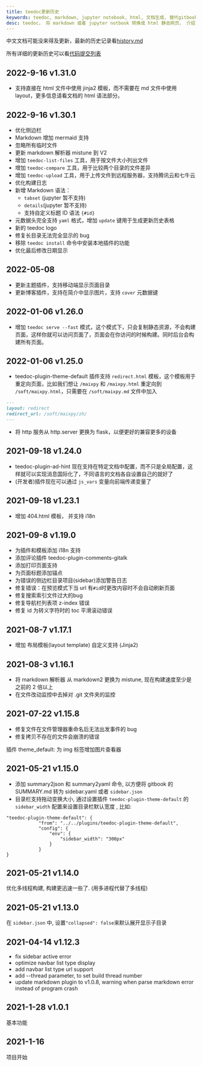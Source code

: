```yaml
---
title: teedoc更新历史
keywords: teedoc, markdown, jupyter notebook, html, 文档生成, 替代gitbook, 网站生成, 静态网站, 写文档, 更新历史
desc: teedoc， 将 markdown 或者 jupyter notbook 转换成 html 静态网页， 介绍了 teedoc 的更新历史
---
```


中文文档可能没来得及更新，最新的历史记录看[history.md](https://github.com/teedoc/teedoc/blob/main/history.md)

所有详细的更新历史可以看[代码提交列表](https://github.com/teedoc/teedoc/commits/main)

## 2022-9-16 v1.31.0

* 支持直接在 html 文件中使用 jinja2 模板，而不需要在 md 文件中使用 layout，更多信息请看文档的 html 语法部分。

## 2022-9-16 v1.30.1

* 优化侧边栏
* Markdown 增加 mermaid 支持
* 忽略所有临时文件
* 更新 markdown 解析器 mistune 到 V2
* 增加 `teedoc-list-files` 工具，用于按文件大小列出文件
* 增加 `teedoc-compare` 工具，用于比较两个目录的文件差异
* 增加 `teedoc-upload` 工具，用于上传文件到远程服务器，支持腾讯云和七牛云
* 优化构建日志
* 新增 Markdown 语法：
  * `tabset` (jupyter 暂不支持)
  * `details`(jupyter 暂不支持)
  * 支持自定义标题 ID 语法 `{#id}`
* 元数据头完全支持 `yaml` 格式，增加 `update` 键用于生成更新历史表格
* 新的 teedoc logo
* 修复长目录无法完全显示的 bug
* 移除 `teedoc install` 命令中安装本地插件的功能
* 优化最后修改日期显示

## 2022-05-08

* 更新主题插件，支持移动端显示页面目录
* 更新博客插件，支持在简介中显示图片，支持 `cover` 元数据键


## 2022-01-06 v1.26.0

* 增加 `teedoc serve --fast` 模式，这个模式下，只会复制静态资源，不会构建页面，这样你就可以访问页面了，页面会在你访问的时候构建。同时后台会构建所有页面。

## 2022-01-06 v1.25.0

* teedoc-plugin-theme-default 插件支持 `redirect.html` 模板，这个模板用于重定向页面，比如我们想让 `/maixpy` 和 `/maixpy.html` 重定向到 `/soft/maixpy.html`，只需要在 `/soft/maixpy.md` 文件中加入

```markdown
---
layout: redirect
redirect_url: /soft/maixpy/zh/
---
```

* 将 http 服务从 http.server 更换为 flask，以便更好的兼容更多的设备


## 2021-09-18 v1.24.0

* teedoc-plugin-ad-hint 现在支持在特定文档中配置，而不只是全局配置，这样就可以实现消息国际化了，不同语言的文档各自设置自己的就好了
* (开发者)插件现在可以通过 `js_vars` 变量向前端传递变量了

## 2021-09-18 v1.23.1

* 增加 404.html 模板， 并支持 i18n

## 2021-09-8 v1.19.0

* 为插件和模板添加 i18n 支持
* 添加评论插件 teedoc-plugin-comments-gitalk
* 添加打印页面支持
* 为页面标题添加锚点
* 为错误的侧边栏目录项目(sidebar)添加警告日志
* 修复错误：在预览模式下当 url 有`#id`时更改内容时不会自动刷新页面
* 修复搜索索引文件过大的bug
* 修复导航栏列表项 z-index 错误
* 修复 id 为转义字符时的 toc 平滑滚动错误

## 2021-08-7 v1.17.1

* 增加 布局模板(layout template) 自定义支持 (Jinja2)

## 2021-08-3 v1.16.1

* 将 markdown 解析器 从 markdown2 更换为 mistune, 现在构建速度至少是之前的 2 倍以上
* 在文件改动监控中去掉对 .git 文件夹的监控


## 2021-07-22 v1.15.8


* 修复文件在文件管理器重命名后无法出发事件的 bug
* 修复拷贝不存在的文件会崩溃的错误

插件 theme_default: 为 img 标签增加图片查看器


## 2021-05-21 v1.15.0

* 添加 summary2json 和 summary2yaml 命令, 以方便将 gitbook 的 SUMMARY.md 转为 sidebar.yaml 或者 `sidebar.json`
* 目录栏支持拖动变换大小, 通过设置插件 `teedoc-plugin-theme-default` 的 `sidebar_width` 配置来设置目录栏默认宽度 , 比如:
```
"teedoc-plugin-theme-default": {
            "from": "../../plugins/teedoc-plugin-theme-default",
            "config": {
                "env": {
                    "sidebar_width": "300px"
                }
            }
}
```


## 2021-05-21 v1.14.0

优化多线程构建, 构建更迅速一些了. (用多进程代替了多线程)

## 2021-05-21 v1.13.0

在 `sidebar.json` 中, 设置`"collapsed": false`来默认展开显示子目录

## 2021-04-14 v1.12.3

* fix sidebar active error
* optimize navbar list type display
* add navbar list type url support
* add --thread parameter, to set build thread number
* update markdown plugin to v1.0.8, warning when parse markdown error instead of program crash

## 2021-1-28 v1.0.1

基本功能

## 2021-1-16

项目开始



